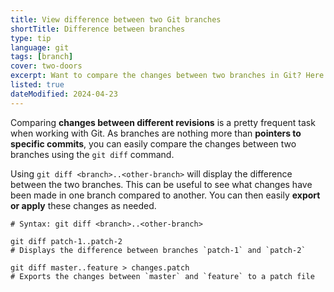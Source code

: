 ```yaml
---
title: View difference between two Git branches
shortTitle: Difference between branches
type: tip
language: git
tags: [branch]
cover: two-doors
excerpt: Want to compare the changes between two branches in Git? Here's how you can do it.
listed: true
dateModified: 2024-04-23
---
```


Comparing **changes between different revisions** is a pretty frequent task when working with Git. As branches are nothing more than **pointers to specific commits**, you can easily compare the changes between two branches using the `git diff` command.

Using `git diff <branch>..<other-branch>` will display the difference between the two branches. This can be useful to see what changes have been made in one branch compared to another. You can then easily **export or apply** these changes as needed.

```shell
# Syntax: git diff <branch>..<other-branch>

git diff patch-1..patch-2
# Displays the difference between branches `patch-1` and `patch-2`

git diff master..feature > changes.patch
# Exports the changes between `master` and `feature` to a patch file
```
